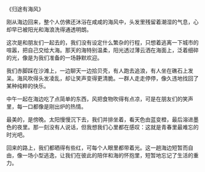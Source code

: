 《归途有海风》

刚从海边回来，整个人仿佛还沐浴在咸咸的海风中，头发里残留着潮湿的气息，心却早已被阳光和海浪洗得通透明朗。

这次是和朋友们一起去的，我们没有设定什么繁杂的行程，只想着逃离一下城市的喧嚣，把自己交给大海。那天的海特别温柔，阳光透过薄云洒在海面上，泛着细碎的光，像是为我们准备的一场静默欢迎。

我们赤脚踩在沙滩上，一边聊天一边拾贝壳，有人跑去追浪，有人坐在礁石上发呆。海风吹得头发凌乱，却让笑声变得更清脆。一群人走走停停，像久违地找回了某种纯粹的快乐。

中午一起在海边吃了点简单的东西，风把食物吹得有点凉，可是在朋友们的笑声里，每一口都像是刚出炉的热情。

最美的，是傍晚。太阳慢慢沉下去，我们并排坐着，看天色由蓝变橙，最后溶进墨色的夜里。那一刻没有人说话，但我想我们心里都在感叹：这就是青春里最难忘的时光吧。

回来的路上，我们都晒得有些红，可每个人眼里都带着光。这一趟海边短暂而自由，像一场小型逃逸，让我们在彼此的陪伴和海的怀抱里，短暂地忘记了生活的重力。